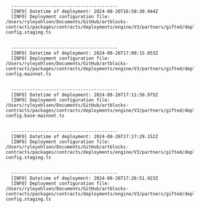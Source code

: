 
      ----------------------------------------
      [INFO] Datetime of deployment: 2024-08-26T16:58:30.944Z
      [INFO] Deployment configuration file: /Users/ryleyohlsen/Documents/GitHub/artblocks-contracts/packages/contracts/deployments/engine/V3/partners/gifted/deployment-config.staging.ts

    
      ----------------------------------------
      [INFO] Datetime of deployment: 2024-08-26T17:08:15.053Z
      [INFO] Deployment configuration file: /Users/ryleyohlsen/Documents/GitHub/artblocks-contracts/packages/contracts/deployments/engine/V3/partners/gifted/deployment-config.mainnet.ts

    
      ----------------------------------------
      [INFO] Datetime of deployment: 2024-08-26T17:11:50.975Z
      [INFO] Deployment configuration file: /Users/ryleyohlsen/Documents/GitHub/artblocks-contracts/packages/contracts/deployments/engine/V3/partners/gifted/deployment-config.base-mainnet.ts

    
      ----------------------------------------
      [INFO] Datetime of deployment: 2024-08-26T17:17:29.152Z
      [INFO] Deployment configuration file: /Users/ryleyohlsen/Documents/GitHub/artblocks-contracts/packages/contracts/deployments/engine/V3/partners/gifted/deployment-config.staging.ts

    
      ----------------------------------------
      [INFO] Datetime of deployment: 2024-08-26T17:26:51.923Z
      [INFO] Deployment configuration file: /Users/ryleyohlsen/Documents/GitHub/artblocks-contracts/packages/contracts/deployments/engine/V3/partners/gifted/deployment-config.staging.ts

    